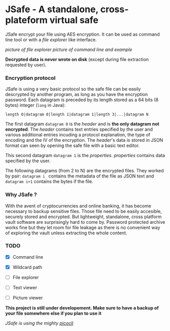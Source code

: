 # JSafe - A standalone, cross-plateform virtual safe

JSafe encrypt your file using AES encryption. It can be used as command line tool or with a _file explorer_ like interface.

*picture of file explorer*
*picture of command line and example*








**Decrypted data is never wrote on disk** (except during file extraction requested by user).


### Encryption protocol
JSafe is using a very basic protocol so the safe file can be easily descrypted by another program, as long as you have the encryption password.
Each datagram is preceded by its length stored as a 64 bits (8 bytes) integer (`long` in Java):

    length 0|datagram 0|length 1|datagram 1|length 3|...|datagram N
    
The first datagram `datagram 0` is the *header* and is **the only datagram not encrypted**. The *header* contains text entries specified by the user and various additional entries incuding a protocol explanation, the type of encoding and the IV of the encryption. The *header*'s data is stored in JSON format can seen by opening the safe file with a basic text editor.

This second datagram `datagram 1` is the *properties*. *properties* contains data specified by the user.

The following datagrams (from 2 to N) are the encrypted files. They worked by pair: `datagram i ` contains the metadata of the file as JSON text and `datagram i+1` contains the bytes if the file.


### Why JSafe ?
With the avent of cryptocurrencies and online banking, it has become necessary to backup sensitive files.
Those file need to be easily accesible, securely stored and encrypted. But lightweight, standalone, cross platform vault software are surprisingly hard to come by. Password protected archive works fine but they let room for file leakage as there is no convenient way of exploring the vault unless extracting the whole content.



### TODO
- [x] Command line
- [x] Wildcard path
- [ ] File explorer
- [ ] Text viewer
- [ ] Picture viewer



**This project is still under developement. Make sure to have a backup of your file somewhere else if you plan to use it**

*JSafe is using the mighty [picocli](https://github.com/remkop/picocli)*
